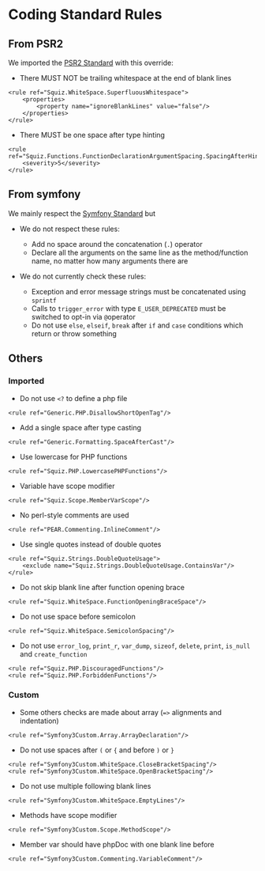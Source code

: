 # Coding Standard Rules
## From PSR2

We imported the [PSR2 Standard](./psr2.md) with this override:

- There MUST NOT be trailing whitespace at the end of blank lines

```
<rule ref="Squiz.WhiteSpace.SuperfluousWhitespace">
    <properties>
        <property name="ignoreBlankLines" value="false"/>
    </properties>
</rule>
```

- There MUST be one space after type hinting

```
<rule ref="Squiz.Functions.FunctionDeclarationArgumentSpacing.SpacingAfterHint">
    <severity>5</severity>
</rule>
```

## From symfony

We mainly respect the [Symfony Standard](./symfony.md) but

- We do not respect these rules:

  - Add no space around the concatenation (`.`) operator
  - Declare all the arguments on the same line as the method/function name, no matter how many arguments there are

- We do not currently check these rules:

  - Exception and error message strings must be concatenated using `sprintf`
  - Calls to `trigger_error` with type `E_USER_DEPRECATED` must be switched to opt-in via `@`operator
  - Do not use `else`, `elseif`, `break` after `if` and `case` conditions which return or throw something

## Others
### Imported
- Do not use `<?` to define a php file

```
<rule ref="Generic.PHP.DisallowShortOpenTag"/>
```

- Add a single space after type casting

```
<rule ref="Generic.Formatting.SpaceAfterCast"/>
```

- Use lowercase for PHP functions

```
<rule ref="Squiz.PHP.LowercasePHPFunctions"/>
```

- Variable have scope modifier

```
<rule ref="Squiz.Scope.MemberVarScope"/>
```

- No perl-style comments are used

```
<rule ref="PEAR.Commenting.InlineComment"/>
```

- Use single quotes instead of double quotes

```
<rule ref="Squiz.Strings.DoubleQuoteUsage">
    <exclude name="Squiz.Strings.DoubleQuoteUsage.ContainsVar"/>
</rule>
```

- Do not skip blank line after function opening brace

```
<rule ref="Squiz.WhiteSpace.FunctionOpeningBraceSpace"/>
```

- Do not use space before semicolon

```
<rule ref="Squiz.WhiteSpace.SemicolonSpacing"/>
```

- Do not use `error_log`, `print_r`, `var_dump`, `sizeof`, `delete`, `print`, `is_null` and `create_function`

```
<rule ref="Squiz.PHP.DiscouragedFunctions"/>
<rule ref="Squiz.PHP.ForbiddenFunctions"/>
```

### Custom
- Some others checks are made about array (`=>` alignments and indentation)

```
<rule ref="Symfony3Custom.Array.ArrayDeclaration"/>
```

- Do not use spaces after `(` or `{` and before `)` or `}`

```
<rule ref="Symfony3Custom.WhiteSpace.CloseBracketSpacing"/>
<rule ref="Symfony3Custom.WhiteSpace.OpenBracketSpacing"/>
```

- Do not use multiple following blank lines

```
<rule ref="Symfony3Custom.WhiteSpace.EmptyLines"/>
```

- Methods have scope modifier

```
<rule ref="Symfony3Custom.Scope.MethodScope"/>
```

- Member var should have phpDoc with one blank line before

```
<rule ref="Symfony3Custom.Commenting.VariableComment"/>
```
